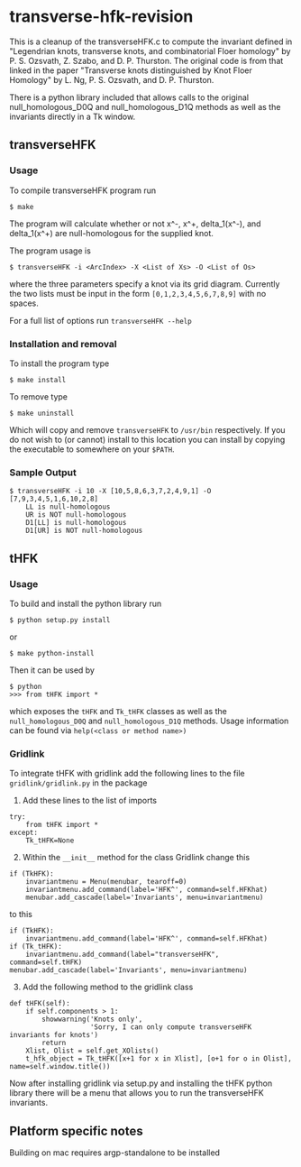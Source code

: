 # transverse-hfk-revision
This is a cleanup of the transverseHFK.c to compute the invariant defined in 
"Legendrian knots, transverse knots, and combinatorial Floer homology" by 
P. S. Ozsvath, Z. Szabo, and D. P. Thurston. The original code is from that 
linked in the paper "Transverse knots distinguished by Knot Floer Homology" 
by L. Ng, P. S. Ozsvath, and D. P. Thurston.

There is a python library included that allows calls to the original
null_homologous_D0Q and null_homologous_D1Q methods as well as the 
invariants directly in a Tk window.

## transverseHFK
### Usage
To compile transverseHFK program run
```
$ make
```
The program will calculate whether or not x^-, x^+, delta_1(x^-), and delta_1(x^+) 
are null-homologous for the supplied knot. 

The program usage is
```
$ transverseHFK -i <ArcIndex> -X <List of Xs> -O <List of Os>
```
where the three parameters specify a knot via its grid diagram. Currently the
two lists must be input in the form `[0,1,2,3,4,5,6,7,8,9]` with no spaces.

For a full list of options run `transverseHFK --help`

### Installation and removal
To install the program type 
```
$ make install
```
To remove type 
```
$ make uninstall
```
Which will copy and remove `transverseHFK` to `/usr/bin` respectively.
If you do not wish to (or cannot) install to this location you can 
install by copying the executable to somewhere on your `$PATH`.

### Sample Output
```
$ transverseHFK -i 10 -X [10,5,8,6,3,7,2,4,9,1] -O [7,9,3,4,5,1,6,10,2,8]
    LL is null-homologous
    UR is NOT null-homologous
    D1[LL] is null-homologous
    D1[UR] is NOT null-homologous
```

## tHFK
### Usage
To build and install the python library run
```
$ python setup.py install
```
or
```
$ make python-install
```

Then it can be used by
```
$ python
>>> from tHFK import *
```
which exposes the `tHFK` and `Tk_tHFK` classes as well as
the `null_homologous_D0Q` and `null_homologous_D1Q` methods.
Usage information can be found via `help(<class or method name>)`

### Gridlink
To integrate tHFK with gridlink add the following lines to
the file `gridlink/gridlink.py` in the package

1. Add these lines to the list of imports

```
try:
    from tHFK import *
except:
    Tk_tHFK=None
```

2. Within the `__init__` method for the class Gridlink change this
```
if (TkHFK):
    invariantmenu = Menu(menubar, tearoff=0)
    invariantmenu.add_command(label='HFK^', command=self.HFKhat)
    menubar.add_cascade(label='Invariants', menu=invariantmenu)
```
to this
```
if (TkHFK):
    invariantmenu.add_command(label='HFK^', command=self.HFKhat)
if (Tk_tHFK):
    invariantmenu.add_command(label="transverseHFK", command=self.tHFK)
menubar.add_cascade(label='Invariants', menu=invariantmenu)
```

3. Add the following method to the gridlink class
```
def tHFK(self):
    if self.components > 1:
        showwarning('Knots only',
                    'Sorry, I can only compute transverseHFK invariants for knots')
        return
    Xlist, Olist = self.get_XOlists()
    t_hfk_object = Tk_tHFK([x+1 for x in Xlist], [o+1 for o in Olist], name=self.window.title())
```

Now after installing gridlink via setup.py and installing the tHFK python
library there will be a menu that allows you to run the transverseHFK 
invariants.

## Platform specific notes
Building on mac requires argp-standalone to be installed
